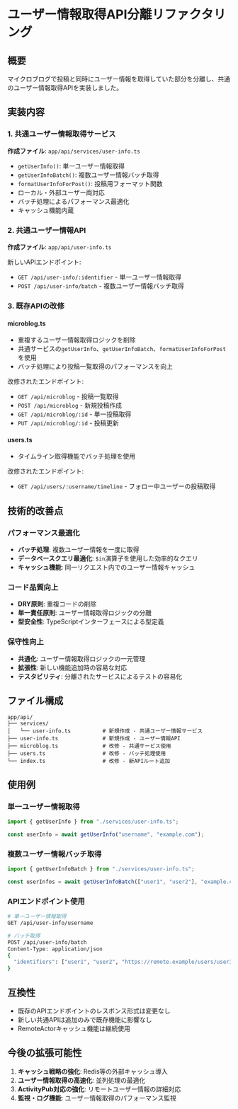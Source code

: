 # ユーザー情報取得API分離リファクタリング

## 概要

マイクロブログで投稿と同時にユーザー情報を取得していた部分を分離し、共通のユーザー情報取得APIを実装しました。

## 実装内容

### 1. 共通ユーザー情報取得サービス

**作成ファイル**: `app/api/services/user-info.ts`

- `getUserInfo()`: 単一ユーザー情報取得
- `getUserInfoBatch()`: 複数ユーザー情報バッチ取得
- `formatUserInfoForPost()`: 投稿用フォーマット関数
- ローカル・外部ユーザー両対応
- バッチ処理によるパフォーマンス最適化
- キャッシュ機能内蔵

### 2. 共通ユーザー情報API

**作成ファイル**: `app/api/user-info.ts`

新しいAPIエンドポイント:
- `GET /api/user-info/:identifier` - 単一ユーザー情報取得
- `POST /api/user-info/batch` - 複数ユーザー情報バッチ取得

### 3. 既存APIの改修

#### microblog.ts
- 重複するユーザー情報取得ロジックを削除
- 共通サービスの`getUserInfo`、`getUserInfoBatch`、`formatUserInfoForPost`を使用
- バッチ処理により投稿一覧取得のパフォーマンスを向上

改修されたエンドポイント:
- `GET /api/microblog` - 投稿一覧取得
- `POST /api/microblog` - 新規投稿作成
- `GET /api/microblog/:id` - 単一投稿取得
- `PUT /api/microblog/:id` - 投稿更新

#### users.ts
- タイムライン取得機能でバッチ処理を使用

改修されたエンドポイント:
- `GET /api/users/:username/timeline` - フォロー中ユーザーの投稿取得

## 技術的改善点

### パフォーマンス最適化
- **バッチ処理**: 複数ユーザー情報を一度に取得
- **データベースクエリ最適化**: `$in`演算子を使用した効率的なクエリ
- **キャッシュ機能**: 同一リクエスト内でのユーザー情報キャッシュ

### コード品質向上
- **DRY原則**: 重複コードの削除
- **単一責任原則**: ユーザー情報取得ロジックの分離
- **型安全性**: TypeScriptインターフェースによる型定義

### 保守性向上
- **共通化**: ユーザー情報取得ロジックの一元管理
- **拡張性**: 新しい機能追加時の容易な対応
- **テスタビリティ**: 分離されたサービスによるテストの容易化

## ファイル構成

```
app/api/
├── services/
│   └── user-info.ts          # 新規作成 - 共通ユーザー情報サービス
├── user-info.ts              # 新規作成 - ユーザー情報API
├── microblog.ts              # 改修 - 共通サービス使用
├── users.ts                  # 改修 - バッチ処理使用
└── index.ts                  # 改修 - 新APIルート追加
```

## 使用例

### 単一ユーザー情報取得
```typescript
import { getUserInfo } from "./services/user-info.ts";

const userInfo = await getUserInfo("username", "example.com");
```

### 複数ユーザー情報バッチ取得
```typescript
import { getUserInfoBatch } from "./services/user-info.ts";

const userInfos = await getUserInfoBatch(["user1", "user2"], "example.com");
```

### APIエンドポイント使用
```bash
# 単一ユーザー情報取得
GET /api/user-info/username

# バッチ取得
POST /api/user-info/batch
Content-Type: application/json
{
  "identifiers": ["user1", "user2", "https://remote.example/users/user3"]
}
```

## 互換性

- 既存のAPIエンドポイントのレスポンス形式は変更なし
- 新しい共通APIは追加のみで既存機能に影響なし
- RemoteActorキャッシュ機能は継続使用

## 今後の拡張可能性

1. **キャッシュ戦略の強化**: Redis等の外部キャッシュ導入
2. **ユーザー情報取得の高速化**: 並列処理の最適化
3. **ActivityPub対応の強化**: リモートユーザー情報の詳細対応
4. **監視・ログ機能**: ユーザー情報取得のパフォーマンス監視
